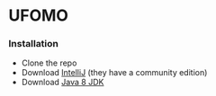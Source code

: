 # UFOMO

### Installation

- Clone the repo
- Download [IntelliJ](https://www.jetbrains.com/idea/download/) (they have a community edition)
- Download [Java 8 JDK](http://www.oracle.com/technetwork/java/javase/downloads/jdk8-downloads-2133151.html)
